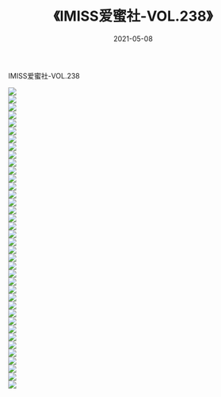 ﻿---
layout: post
title:  《IMISS爱蜜社-VOL.238》
date:   2021-05-08
img: http://img.660000.xyz/Sharelink/网络美图/2021/IMISS爱蜜社-VOL.238/000.jpg
categories: [美女, 清纯, 唯美]
---

IMISS爱蜜社-VOL.238

  ![](http://img.660000.xyz/Sharelink/网络美图/2021/IMISS爱蜜社-VOL.238/001.jpg) <br> ![](http://img.660000.xyz/Sharelink/网络美图/2021/IMISS爱蜜社-VOL.238/002.jpg) <br> ![](http://img.660000.xyz/Sharelink/网络美图/2021/IMISS爱蜜社-VOL.238/003.jpg) <br> ![](http://img.660000.xyz/Sharelink/网络美图/2021/IMISS爱蜜社-VOL.238/004.jpg) <br> ![](http://img.660000.xyz/Sharelink/网络美图/2021/IMISS爱蜜社-VOL.238/005.jpg) <br> ![](http://img.660000.xyz/Sharelink/网络美图/2021/IMISS爱蜜社-VOL.238/006.jpg) <br> ![](http://img.660000.xyz/Sharelink/网络美图/2021/IMISS爱蜜社-VOL.238/007.jpg) <br> ![](http://img.660000.xyz/Sharelink/网络美图/2021/IMISS爱蜜社-VOL.238/008.jpg) <br> ![](http://img.660000.xyz/Sharelink/网络美图/2021/IMISS爱蜜社-VOL.238/009.jpg) <br> ![](http://img.660000.xyz/Sharelink/网络美图/2021/IMISS爱蜜社-VOL.238/010.jpg) <br> ![](http://img.660000.xyz/Sharelink/网络美图/2021/IMISS爱蜜社-VOL.238/011.jpg) <br> ![](http://img.660000.xyz/Sharelink/网络美图/2021/IMISS爱蜜社-VOL.238/012.jpg) <br> ![](http://img.660000.xyz/Sharelink/网络美图/2021/IMISS爱蜜社-VOL.238/013.jpg) <br> ![](http://img.660000.xyz/Sharelink/网络美图/2021/IMISS爱蜜社-VOL.238/014.jpg) <br> ![](http://img.660000.xyz/Sharelink/网络美图/2021/IMISS爱蜜社-VOL.238/015.jpg) <br> ![](http://img.660000.xyz/Sharelink/网络美图/2021/IMISS爱蜜社-VOL.238/016.jpg) <br> ![](http://img.660000.xyz/Sharelink/网络美图/2021/IMISS爱蜜社-VOL.238/017.jpg) <br> ![](http://img.660000.xyz/Sharelink/网络美图/2021/IMISS爱蜜社-VOL.238/018.jpg) <br> ![](http://img.660000.xyz/Sharelink/网络美图/2021/IMISS爱蜜社-VOL.238/019.jpg) <br> ![](http://img.660000.xyz/Sharelink/网络美图/2021/IMISS爱蜜社-VOL.238/020.jpg) <br> ![](http://img.660000.xyz/Sharelink/网络美图/2021/IMISS爱蜜社-VOL.238/021.jpg) <br> ![](http://img.660000.xyz/Sharelink/网络美图/2021/IMISS爱蜜社-VOL.238/022.jpg) <br> ![](http://img.660000.xyz/Sharelink/网络美图/2021/IMISS爱蜜社-VOL.238/023.jpg) <br> ![](http://img.660000.xyz/Sharelink/网络美图/2021/IMISS爱蜜社-VOL.238/024.jpg) <br> ![](http://img.660000.xyz/Sharelink/网络美图/2021/IMISS爱蜜社-VOL.238/025.jpg) <br> ![](http://img.660000.xyz/Sharelink/网络美图/2021/IMISS爱蜜社-VOL.238/026.jpg) <br> ![](http://img.660000.xyz/Sharelink/网络美图/2021/IMISS爱蜜社-VOL.238/027.jpg) <br> ![](http://img.660000.xyz/Sharelink/网络美图/2021/IMISS爱蜜社-VOL.238/028.jpg) <br> ![](http://img.660000.xyz/Sharelink/网络美图/2021/IMISS爱蜜社-VOL.238/029.jpg) <br> ![](http://img.660000.xyz/Sharelink/网络美图/2021/IMISS爱蜜社-VOL.238/030.jpg) <br> ![](http://img.660000.xyz/Sharelink/网络美图/2021/IMISS爱蜜社-VOL.238/031.jpg) <br> ![](http://img.660000.xyz/Sharelink/网络美图/2021/IMISS爱蜜社-VOL.238/032.jpg) <br> ![](http://img.660000.xyz/Sharelink/网络美图/2021/IMISS爱蜜社-VOL.238/033.jpg) <br> ![](http://img.660000.xyz/Sharelink/网络美图/2021/IMISS爱蜜社-VOL.238/034.jpg) <br> ![](http://img.660000.xyz/Sharelink/网络美图/2021/IMISS爱蜜社-VOL.238/035.jpg) <br> ![](http://img.660000.xyz/Sharelink/网络美图/2021/IMISS爱蜜社-VOL.238/036.jpg) <br> ![](http://img.660000.xyz/Sharelink/网络美图/2021/IMISS爱蜜社-VOL.238/037.jpg) <br> ![](http://img.660000.xyz/Sharelink/网络美图/2021/IMISS爱蜜社-VOL.238/038.jpg) <br>
